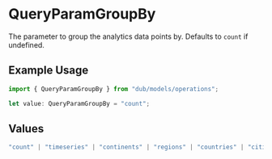 # QueryParamGroupBy

The parameter to group the analytics data points by. Defaults to `count` if undefined.

## Example Usage

```typescript
import { QueryParamGroupBy } from "dub/models/operations";

let value: QueryParamGroupBy = "count";
```

## Values

```typescript
"count" | "timeseries" | "continents" | "regions" | "countries" | "cities" | "devices" | "browsers" | "os" | "trigger" | "triggers" | "referers" | "referer_urls" | "top_links" | "top_urls" | "utm_sources" | "utm_mediums" | "utm_campaigns" | "utm_terms" | "utm_contents"
```